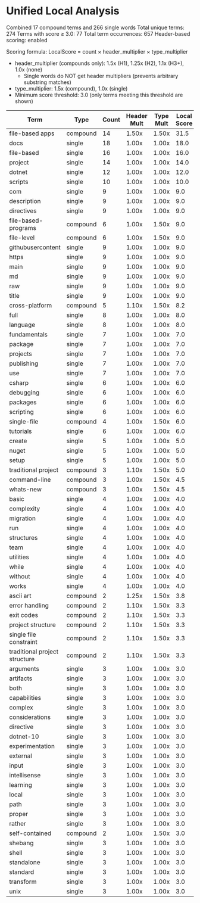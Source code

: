 # Unified Local Analysis

Combined 17 compound terms and 266 single words
Total unique terms: 274
Terms with score ≥ 3.0: 77
Total term occurrences: 657
Header-based scoring: enabled

Scoring formula: LocalScore = count × header_multiplier × type_multiplier
- header_multiplier (compounds only): 1.5x (H1), 1.25x (H2), 1.1x (H3+), 1.0x (none)
  - Single words do NOT get header multipliers (prevents arbitrary substring matches)
- type_multiplier: 1.5x (compound), 1.0x (single)
- Minimum score threshold: 3.0 (only terms meeting this threshold are shown)

| Term | Type | Count | Header Mult | Type Mult | Local Score |
|------|------|-------|-------------|-----------|-------------|
| file-based apps | compound | 14 | 1.50x | 1.50x | 31.5 |
| docs | single | 18 | 1.00x | 1.00x | 18.0 |
| file-based | single | 16 | 1.00x | 1.00x | 16.0 |
| project | single | 14 | 1.00x | 1.00x | 14.0 |
| dotnet | single | 12 | 1.00x | 1.00x | 12.0 |
| scripts | single | 10 | 1.00x | 1.00x | 10.0 |
| com | single | 9 | 1.00x | 1.00x | 9.0 |
| description | single | 9 | 1.00x | 1.00x | 9.0 |
| directives | single | 9 | 1.00x | 1.00x | 9.0 |
| file-based-programs | compound | 6 | 1.00x | 1.50x | 9.0 |
| file-level | compound | 6 | 1.00x | 1.50x | 9.0 |
| githubusercontent | single | 9 | 1.00x | 1.00x | 9.0 |
| https | single | 9 | 1.00x | 1.00x | 9.0 |
| main | single | 9 | 1.00x | 1.00x | 9.0 |
| md | single | 9 | 1.00x | 1.00x | 9.0 |
| raw | single | 9 | 1.00x | 1.00x | 9.0 |
| title | single | 9 | 1.00x | 1.00x | 9.0 |
| cross-platform | compound | 5 | 1.10x | 1.50x | 8.2 |
| full | single | 8 | 1.00x | 1.00x | 8.0 |
| language | single | 8 | 1.00x | 1.00x | 8.0 |
| fundamentals | single | 7 | 1.00x | 1.00x | 7.0 |
| package | single | 7 | 1.00x | 1.00x | 7.0 |
| projects | single | 7 | 1.00x | 1.00x | 7.0 |
| publishing | single | 7 | 1.00x | 1.00x | 7.0 |
| use | single | 7 | 1.00x | 1.00x | 7.0 |
| csharp | single | 6 | 1.00x | 1.00x | 6.0 |
| debugging | single | 6 | 1.00x | 1.00x | 6.0 |
| packages | single | 6 | 1.00x | 1.00x | 6.0 |
| scripting | single | 6 | 1.00x | 1.00x | 6.0 |
| single-file | compound | 4 | 1.00x | 1.50x | 6.0 |
| tutorials | single | 6 | 1.00x | 1.00x | 6.0 |
| create | single | 5 | 1.00x | 1.00x | 5.0 |
| nuget | single | 5 | 1.00x | 1.00x | 5.0 |
| setup | single | 5 | 1.00x | 1.00x | 5.0 |
| traditional project | compound | 3 | 1.10x | 1.50x | 5.0 |
| command-line | compound | 3 | 1.00x | 1.50x | 4.5 |
| whats-new | compound | 3 | 1.00x | 1.50x | 4.5 |
| basic | single | 4 | 1.00x | 1.00x | 4.0 |
| complexity | single | 4 | 1.00x | 1.00x | 4.0 |
| migration | single | 4 | 1.00x | 1.00x | 4.0 |
| run | single | 4 | 1.00x | 1.00x | 4.0 |
| structures | single | 4 | 1.00x | 1.00x | 4.0 |
| team | single | 4 | 1.00x | 1.00x | 4.0 |
| utilities | single | 4 | 1.00x | 1.00x | 4.0 |
| while | single | 4 | 1.00x | 1.00x | 4.0 |
| without | single | 4 | 1.00x | 1.00x | 4.0 |
| works | single | 4 | 1.00x | 1.00x | 4.0 |
| ascii art | compound | 2 | 1.25x | 1.50x | 3.8 |
| error handling | compound | 2 | 1.10x | 1.50x | 3.3 |
| exit codes | compound | 2 | 1.10x | 1.50x | 3.3 |
| project structure | compound | 2 | 1.10x | 1.50x | 3.3 |
| single file constraint | compound | 2 | 1.10x | 1.50x | 3.3 |
| traditional project structure | compound | 2 | 1.10x | 1.50x | 3.3 |
| arguments | single | 3 | 1.00x | 1.00x | 3.0 |
| artifacts | single | 3 | 1.00x | 1.00x | 3.0 |
| both | single | 3 | 1.00x | 1.00x | 3.0 |
| capabilities | single | 3 | 1.00x | 1.00x | 3.0 |
| complex | single | 3 | 1.00x | 1.00x | 3.0 |
| considerations | single | 3 | 1.00x | 1.00x | 3.0 |
| directive | single | 3 | 1.00x | 1.00x | 3.0 |
| dotnet-10 | single | 3 | 1.00x | 1.00x | 3.0 |
| experimentation | single | 3 | 1.00x | 1.00x | 3.0 |
| external | single | 3 | 1.00x | 1.00x | 3.0 |
| input | single | 3 | 1.00x | 1.00x | 3.0 |
| intellisense | single | 3 | 1.00x | 1.00x | 3.0 |
| learning | single | 3 | 1.00x | 1.00x | 3.0 |
| local | single | 3 | 1.00x | 1.00x | 3.0 |
| path | single | 3 | 1.00x | 1.00x | 3.0 |
| proper | single | 3 | 1.00x | 1.00x | 3.0 |
| rather | single | 3 | 1.00x | 1.00x | 3.0 |
| self-contained | compound | 2 | 1.00x | 1.50x | 3.0 |
| shebang | single | 3 | 1.00x | 1.00x | 3.0 |
| shell | single | 3 | 1.00x | 1.00x | 3.0 |
| standalone | single | 3 | 1.00x | 1.00x | 3.0 |
| standard | single | 3 | 1.00x | 1.00x | 3.0 |
| transform | single | 3 | 1.00x | 1.00x | 3.0 |
| unix | single | 3 | 1.00x | 1.00x | 3.0 |
